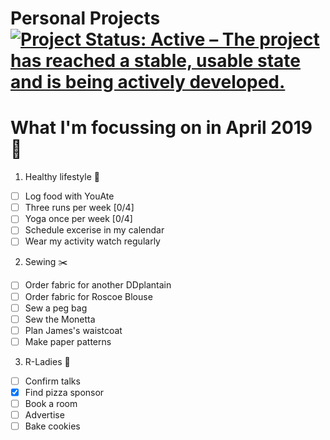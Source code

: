 Personal Projects
[![Project Status: Active – The project has reached a stable, usable state and is being actively developed.](https://www.repostatus.org/badges/latest/active.svg)](https://www.repostatus.org/#active)
==============

# What I'm focussing on in April 2019 :seedling:

1. Healthy lifestyle :pear:
- [ ] Log food with YouAte
- [ ] Three runs per week [0/4]
- [ ] Yoga once per week [0/4]
- [ ] Schedule excerise in my calendar
- [ ] Wear my activity watch regularly

2. Sewing :scissors:
- [ ] Order fabric for another DDplantain
- [ ] Order fabric for Roscoe Blouse
- [ ] Sew a peg bag
- [ ] Sew the Monetta
- [ ] Plan James's waistcoat
- [ ] Make paper patterns

3. R-Ladies :purple_heart:
- [ ] Confirm talks
- [x] Find pizza sponsor
- [ ] Book a room
- [ ] Advertise
- [ ] Bake cookies
